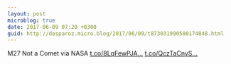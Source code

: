```yaml
---
layout: post
microblog: true
date: 2017-06-09 07:20 +0300
guid: http://desparoz.micro.blog/2017/06/09/t873031990580174848.html
---
```

M27 Not a Comet via NASA [t.co/8LqFewPJA...](https://t.co/8LqFewPJAk) [t.co/QczTaCnyS...](https://t.co/QczTaCnySH)
